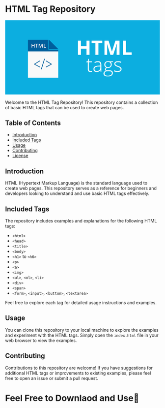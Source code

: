 # HTML Tag Repository
<img src="./img/image.png" alt="" width="600px">

Welcome to the HTML Tag Repository! This repository contains a collection of basic HTML tags that can be used to create web pages.

## Table of Contents
- [Introduction](#introduction)
- [Included Tags](#included-tags)
- [Usage](#usage)
- [Contributing](#contributing)
- [License](#license)

## Introduction
HTML (Hypertext Markup Language) is the standard language used to create web pages. This repository serves as a reference for beginners and developers looking to understand and use basic HTML tags effectively.

## Included Tags
The repository includes examples and explanations for the following HTML tags:
- `<html>`
- `<head>`
- `<title>`
- `<body>`
- `<h1>` to `<h6>`
- `<p>`
- `<a>`
- `<img>`
- `<ul>`, `<ol>`, `<li>`
- `<div>`
- `<span>`
- `<form>`, `<input>`, `<button>`, `<textarea>`

Feel free to explore each tag for detailed usage instructions and examples.

## Usage
You can clone this repository to your local machine to explore the examples and experiment with the HTML tags. Simply open the `index.html` file in your web browser to view the examples.

## Contributing
Contributions to this repository are welcome! If you have suggestions for additional HTML tags or improvements to existing examples, please feel free to open an issue or submit a pull request.

# Feel Free to Downlaod and Use🌳
